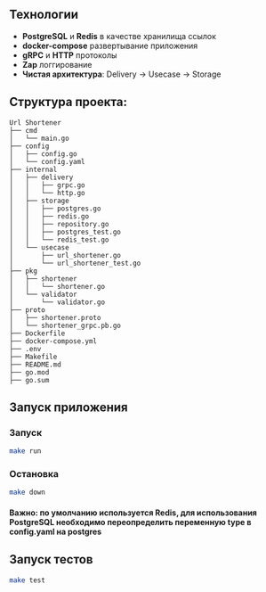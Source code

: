 ## Технологии
- **PostgreSQL** и **Redis** в качестве хранилища ссылок
- **docker-compose** развертывание приложения
- **gRPC** и **HTTP** протоколы
- **Zap** логгирование
- **Чистая архитектура**: Delivery -> Usecase -> Storage 

## Структура проекта: 

```
Url Shortener
├── cmd
│   └── main.go
├── config
│   ├── config.go
│   └── config.yaml
├── internal
│   ├── delivery
│   │   ├── grpc.go
│   │   └── http.go
│   ├── storage
│   │   ├── postgres.go
│   │   ├── redis.go
│   │   ├── repository.go
│   │   ├── postgres_test.go      
│   │   └── redis_test.go        
│   └── usecase
│       ├── url_shortener.go
│       └── url_shortener_test.go
├── pkg
│   ├── shortener
│   │   └── shortener.go
│   └── validator
│       └── validator.go
├── proto
│   ├── shortener.proto
│   └── shortener_grpc.pb.go
├── Dockerfile
├── docker-compose.yml
├── .env
├── Makefile
├── README.md
├── go.mod
├── go.sum
```

## Запуск приложения

### Запуск 
```bash
make run
```
### Остановка
```bash
make down
```
#### Важно: по умолчанию используется Redis, для использования PostgreSQL необходимо переопределить переменную type в config.yaml на postgres

## Запуск тестов    

```bash
make test
```